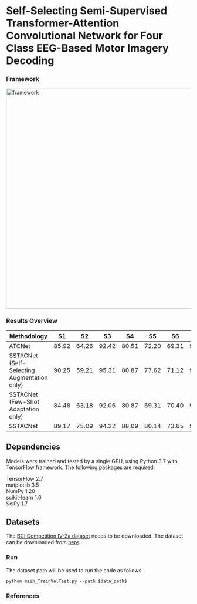 # Self-Selecting Semi-Supervised Transformer-Attention Convolutional Network for Four Class EEG-Based Motor Imagery Decoding

### Framework

<img src=".SS-Learn.png" alt="framework" width="600"/>

### Results Overview

| Methodology | S1 | S2 | S3 | S4 | S5 | S6 | S7 | S8 | S9 | Average |
|-|-|-|-|-|-|-|-|-|-|-|
| ATCNet | 85.92 |  64.26 |  92.42 |  80.51  | 72.20  | 69.31 |  94.95  | 82.67 | 88.09 | 81.15 |
| SSTACNet (Self-Selecting Augmentation only) | 90.25  | 59.21 |  95.31 |  80.87  | 77.62 |  71.12  | 91.34 |  84.48  | 86.64 | 81.87 |
| SSTACNet (Few-Shot Adaptation only) | 84.48  | 63.18  | 92.06 |  80.87 |  69.31 |  70.40 |  93.50 |  83.39  | 89.53 | 80.75 |
| SSTACNet | 89.17  | 75.09  | 94.22  | 88.09  | 80.14  | 73.65 |  91.34  | 85.92  | 92.06 | 85.52 |


## Dependencies

Models were trained and tested by a single GPU, using Python 3.7 with TensorFlow framework. The following packages are required:

TensorFlow 2.7 <br>
matplotlib 3.5 <br>
NumPy 1.20 <br> 
scikit-learn 1.0 <br>
SciPy 1.7

## Datasets

The [BCI Competition IV-2a dataset](https://www.bbci.de/competition/iv/#dataset2a) needs to be downloaded. The dataset can be downloaded from [here](http://bnci-horizon-2020.eu/database/data-sets).

### Run

The dataset path will be used to run the code as follows.

```
python main_TrainValTest.py --path $data_path$
```
### References


